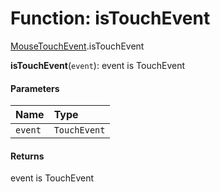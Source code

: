 # Function: isTouchEvent

[MouseTouchEvent](/auto-docs/free-layout-editor/modules/MouseTouchEvent.md).isTouchEvent

**isTouchEvent**(`event`): event is TouchEvent

#### Parameters

| Name | Type |
| :------ | :------ |
| `event` | `TouchEvent` | `TouchEvent`<`Element`> |

#### Returns

event is TouchEvent
